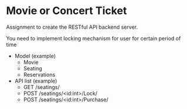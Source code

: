 # Movie or Concert Ticket 

Assignment to create the RESTful API backend server.

You need to implement locking mechanism for user for certain period of time

- Model (example)
    - Movie
    - Seating
    - Reservations
- API list (example)
    - GET /seatings/
    - POST /seatings/\<id:int>/Lock/
    - POST /seatings/\<id:int>/Purchase/

